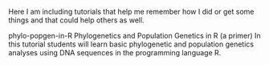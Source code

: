 Here I am including tutorials that help me remember how I did or get some things and that could help others as well.

phylo-popgen-in-R
Phylogenetics and Population Genetics in R (a primer) In this tutorial students will learn basic phylogenetic and population genetics analyses using DNA sequences in the programming language R.
